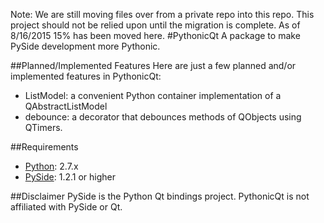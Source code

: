 Note: We are still moving files over from a private repo into this repo. This project should not be relied upon until the migration is complete. As of 8/16/2015 15% has been moved here.
#PythonicQt
A package to make PySide development more Pythonic. 

##Planned/Implemented Features
Here are just a few planned and/or implemented features in PythonicQt:
  - ListModel: a convenient Python container implementation of a QAbstractListModel 
  - debounce: a decorator that debounces methods of QObjects using QTimers.

##Requirements
- [Python](https://www.python.org/download/releases/2.7/): 2.7.x
- [PySide](https://pypi.python.org/pypi/PySide): 1.2.1 or higher

##Disclaimer
PySide is the Python Qt bindings project. PythonicQt is not affiliated with PySide or Qt.
